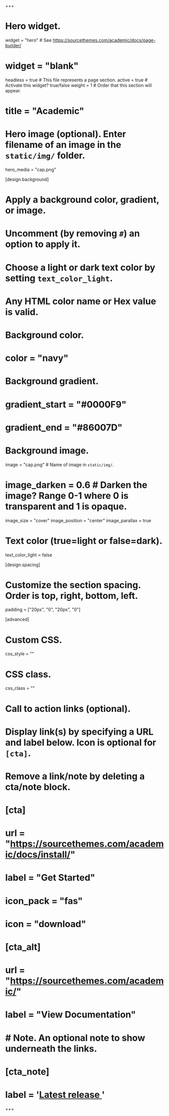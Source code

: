 +++
# Hero widget.
widget = "hero"  # See https://sourcethemes.com/academic/docs/page-builder/
# widget = "blank"
headless = true  # This file represents a page section.
active = true  # Activate this widget? true/false
weight = 1  # Order that this section will appear.

# title = "Academic"


# Hero image (optional). Enter filename of an image in the `static/img/` folder.
hero_media = "cap.png"


  
[design.background]
  # Apply a background color, gradient, or image.
  #   Uncomment (by removing `#`) an option to apply it.
  #   Choose a light or dark text color by setting `text_color_light`.
  #   Any HTML color name or Hex value is valid.

  # Background color.
  # color = "navy"
  
  # Background gradient.
  #  gradient_start = "#0000F9"
  #  gradient_end = "#86007D"
  
  # Background image.
   image = "cap.png"  # Name of image in `static/img/`.
  # image_darken = 0.6  # Darken the image? Range 0-1 where 0 is transparent and 1 is opaque.
   image_size = "cover"
   image_position = "center"
   image_parallax = true
 
  # Text color (true=light or false=dark).
  text_color_light = false

[design.spacing]
  # Customize the section spacing. Order is top, right, bottom, left.
  padding = ["20px", "0", "20px", "0"]
  
[advanced]
 # Custom CSS.
 css_style = ""

 # CSS class.
 css_class = ""
 
# Call to action links (optional).
#   Display link(s) by specifying a URL and label below. Icon is optional for `[cta]`.
#   Remove a link/note by deleting a cta/note block.
# [cta]
#   url = "https://sourcethemes.com/academic/docs/install/"
#   label = "Get Started"
#   icon_pack = "fas"
#   icon = "download"
   
# [cta_alt]
#   url = "https://sourcethemes.com/academic/"
#   label = "View Documentation"
 
# # Note. An optional note to show underneath the links.
# [cta_note]
#   label = '<a id="academic-release" href="https://sourcethemes.com/academic/updates" data-repo="gcushen/hugo-academic">Latest release <!-- V --></a>'
+++


